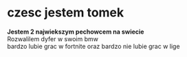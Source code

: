 # czesc jestem tomek 
<b> Jestem 2 najwiekszym pechowcem na swiecie </b><br>
Rozwalilem dyfer w swoim bmw<br>
bardzo lubie grac w fortnite oraz bardzo nie lubie grac w lige 
